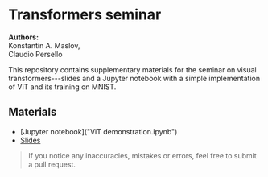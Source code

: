 # Transformers seminar

**Authors:** <br/>
Konstantin A. Maslov, <br/>
Claudio Persello

This repository contains supplementary materials for the seminar on visual transformers---slides and a Jupyter notebook with a simple implementation of ViT and its training on MNIST.

## Materials

- [Jupyter notebook]("ViT demonstration.ipynb")
- [Slides](slides.pdf)

> If you notice any inaccuracies, mistakes or errors, feel free to submit a pull request.
